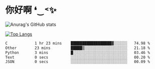 # 你好啊 ❛‿˂✨

![Anurag's GitHub stats](https://github-readme-stats.vercel.app/api?username=ZombieFly&count_private=true&show_icons=true)

[![Top Langs](https://github-readme-stats.vercel.app/api/top-langs/?username=ZombieFly&layout=compact&count_private=true&hide=Ruby,makefile)](https://github.com/anuraghazra/github-readme-stats)

<!--START_SECTION:waka-->

```txt
C            1 hr 23 mins    ██████████████████▓░░░░░░   74.98 %
Other        23 mins         █████▒░░░░░░░░░░░░░░░░░░░   21.18 %
Python       3 mins          █░░░░░░░░░░░░░░░░░░░░░░░░   03.46 %
Text         0 secs          ░░░░░░░░░░░░░░░░░░░░░░░░░   00.20 %
JSON         0 secs          ░░░░░░░░░░░░░░░░░░░░░░░░░   00.09 %
```

<!--END_SECTION:waka-->
